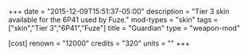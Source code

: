 +++
date = "2015-12-09T15:51:37-05:00"
description = "Tier 3 skin available for the 6P41 used by Fuze."
mod-types = "skin"
tags = ["skin","Tier 3","6P41","Fuze"]
title = "Guardian"
type = "weapon-mod"

[cost]
  renown = "12000"
  credits = "320"
  units = ""
+++
